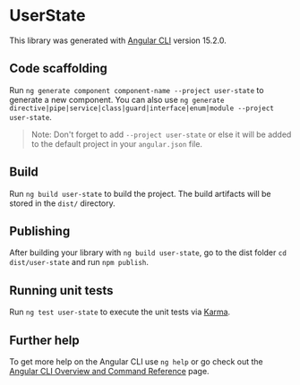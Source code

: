 # UserState

This library was generated with [Angular CLI](https://github.com/angular/angular-cli) version 15.2.0.

## Code scaffolding

Run `ng generate component component-name --project user-state` to generate a new component. You can also use `ng generate directive|pipe|service|class|guard|interface|enum|module --project user-state`.
> Note: Don't forget to add `--project user-state` or else it will be added to the default project in your `angular.json` file. 

## Build

Run `ng build user-state` to build the project. The build artifacts will be stored in the `dist/` directory.

## Publishing

After building your library with `ng build user-state`, go to the dist folder `cd dist/user-state` and run `npm publish`.

## Running unit tests

Run `ng test user-state` to execute the unit tests via [Karma](https://karma-runner.github.io).

## Further help

To get more help on the Angular CLI use `ng help` or go check out the [Angular CLI Overview and Command Reference](https://angular.io/cli) page.
